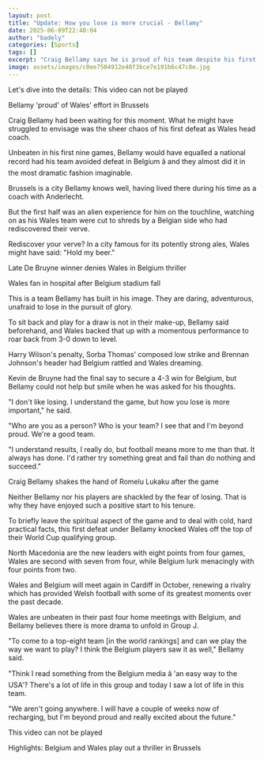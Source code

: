 ```yaml
---
layout: post
title: "Update: How you lose is more crucial - Bellamy"
date: 2025-06-09T22:40:04
author: "badely"
categories: [Sports]
tags: []
excerpt: "Craig Bellamy says he is proud of his team despite his first defeat as Wales head coach."
image: assets/images/c0ee7504912e48f3bce7e191b6c47c8e.jpg
---
```


Let's dive into the details: This video can not be played

Bellamy 'proud' of Wales' effort in Brussels

Craig Bellamy had been waiting for this moment. What he might have struggled to envisage was the sheer chaos of his first defeat as Wales head coach.

Unbeaten in his first nine games, Bellamy would have equalled a national record had his team avoided defeat in Belgium â and they almost did it in the most dramatic fashion imaginable.

Brussels is a city Bellamy knows well, having lived there during his time as a coach with Anderlecht.

But the first half was an alien experience for him on the touchline, watching on as his Wales team were cut to shreds by a Belgian side who had rediscovered their verve.

Rediscover your verve? In a city famous for its potently strong ales, Wales might have said: "Hold my beer."

Late De Bruyne winner denies Wales in Belgium thriller

Wales fan in hospital after Belgium stadium fall

This is a team Bellamy has built in his image. They are daring, adventurous, unafraid to lose in the pursuit of glory.

To sit back and play for a draw is not in their make-up, Bellamy said beforehand, and Wales backed that up with a momentous performance to roar back from 3-0 down to level.

Harry Wilson's penalty, Sorba Thomas' composed low strike and Brennan Johnson's header had Belgium rattled and Wales dreaming.

Kevin de Bruyne had the final say to secure a 4-3 win for Belgium, but Bellamy could not help but smile when he was asked for his thoughts.

"I don't like losing. I understand the game, but how you lose is more important," he said.

"Who are you as a person? Who is your team? I see that and I'm beyond proud. We're a good team.

"I understand results, I really do, but football means more to me than that. It always has done. I'd rather try something great and fail than do nothing and succeed."

Craig Bellamy shakes the hand of Romelu Lukaku after the game

Neither Bellamy nor his players are shackled by the fear of losing. That is why they have enjoyed such a positive start to his tenure.

To briefly leave the spiritual aspect of the game and to deal with cold, hard practical facts, this first defeat under Bellamy knocked Wales off the top of their World Cup qualifying group.

North Macedonia are the new leaders with eight points from four games, Wales are second with seven from four, while Belgium lurk menacingly with four points from two.

Wales and Belgium will meet again in Cardiff in October, renewing a rivalry which has provided Welsh football with some of its greatest moments over the past decade.

Wales are unbeaten in their past four home meetings with Belgium, and Bellamy believes there is more drama to unfold in Group J.

"To come to a top-eight team [in the world rankings] and can we play the way we want to play? I think the Belgium players saw it as well," Bellamy said.

"Think I read something from the Belgium media â 'an easy way to the USA'? There's a lot of life in this group and today I saw a lot of life in this team.

"We aren't going anywhere. I will have a couple of weeks now of recharging, but I'm beyond proud and really excited about the future."

This video can not be played

Highlights: Belgium and Wales play out a thriller in Brussels

